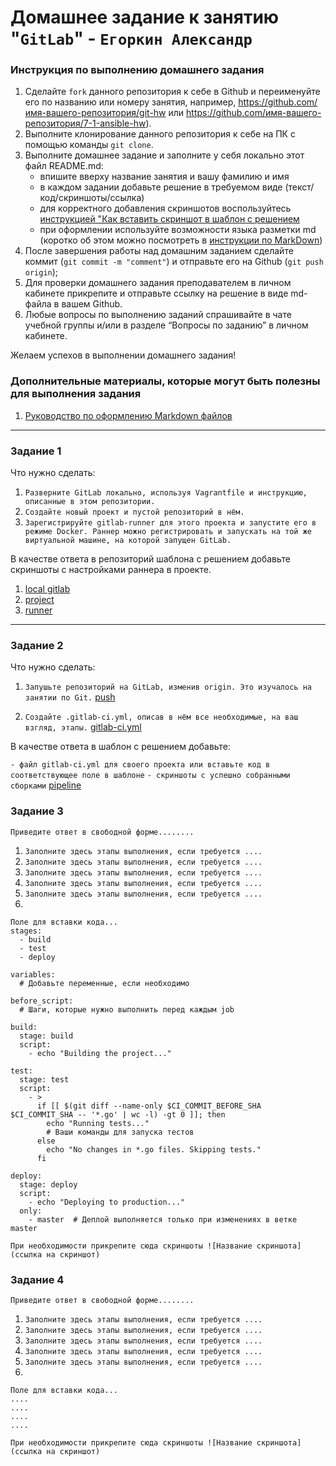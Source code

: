 # Домашнее задание к занятию "`GitLab`" - `Егоркин Александр`


### Инструкция по выполнению домашнего задания

   1. Сделайте `fork` данного репозитория к себе в Github и переименуйте его по названию или номеру занятия, например, https://github.com/имя-вашего-репозитория/git-hw или  https://github.com/имя-вашего-репозитория/7-1-ansible-hw).
   2. Выполните клонирование данного репозитория к себе на ПК с помощью команды `git clone`.
   3. Выполните домашнее задание и заполните у себя локально этот файл README.md:
      - впишите вверху название занятия и вашу фамилию и имя
      - в каждом задании добавьте решение в требуемом виде (текст/код/скриншоты/ссылка)
      - для корректного добавления скриншотов воспользуйтесь [инструкцией "Как вставить скриншот в шаблон с решением](https://github.com/netology-code/sys-pattern-homework/blob/main/screen-instruction.md)
      - при оформлении используйте возможности языка разметки md (коротко об этом можно посмотреть в [инструкции  по MarkDown](https://github.com/netology-code/sys-pattern-homework/blob/main/md-instruction.md))
   4. После завершения работы над домашним заданием сделайте коммит (`git commit -m "comment"`) и отправьте его на Github (`git push origin`);
   5. Для проверки домашнего задания преподавателем в личном кабинете прикрепите и отправьте ссылку на решение в виде md-файла в вашем Github.
   6. Любые вопросы по выполнению заданий спрашивайте в чате учебной группы и/или в разделе “Вопросы по заданию” в личном кабинете.
   
Желаем успехов в выполнении домашнего задания!
   
### Дополнительные материалы, которые могут быть полезны для выполнения задания

1. [Руководство по оформлению Markdown файлов](https://gist.github.com/Jekins/2bf2d0638163f1294637#Code)

---

### Задание 1

Что нужно сделать:

1. `Разверните GitLab локально, используя Vagrantfile и инструкцию, описанные в этом репозитории.`
2. `Создайте новый проект и пустой репозиторий в нём.`
3. `Зарегистрируйте gitlab-runner для этого проекта и запустите его в режиме Docker. Раннер можно регистрировать и запускать на той же виртуальной машине, на которой запущен GitLab.`

В качестве ответа в репозиторий шаблона с решением добавьте скриншоты с настройками раннера в проекте.


1. [local gitlab](https://github.com/sash3939/gitlab/assets/156709540/976a8735-2409-4824-85d5-16329715dcb7)
2. [project](https://github.com/sash3939/gitlab/assets/156709540/fef9671c-1334-430d-8e93-5ac8c881783b)
3. [runner](https://github.com/sash3939/gitlab/assets/156709540/9183bf10-bb33-4945-ad9f-93591f577181)


---

### Задание 2

Что нужно сделать:



1. `Запушьте репозиторий на GitLab, изменив origin. Это изучалось на занятии по Git.`
   [push](https://github.com/sash3939/gitlab/assets/156709540/f8423578-d529-4026-b421-13e304803551)

3. `Создайте .gitlab-ci.yml, описав в нём все необходимые, на ваш взгляд, этапы.`
   [gitlab-ci.yml](https://github.com/sash3939/gitlab/assets/156709540/2843c705-0147-479a-b200-8d6cbf6f0b69)

В качестве ответа в шаблон с решением добавьте:

`- файл gitlab-ci.yml для своего проекта или вставьте код в соответствующее поле в шаблоне`
`- скриншоты с успешно собранными сборками`
[pipeline](https://github.com/sash3939/gitlab/assets/156709540/1f152bb7-9013-4d9c-a8f0-09e2e1d60914)



### Задание 3

`Приведите ответ в свободной форме........`

1. `Заполните здесь этапы выполнения, если требуется ....`
2. `Заполните здесь этапы выполнения, если требуется ....`
3. `Заполните здесь этапы выполнения, если требуется ....`
4. `Заполните здесь этапы выполнения, если требуется ....`
5. `Заполните здесь этапы выполнения, если требуется ....`
6. 

```
Поле для вставки кода...
stages:
  - build
  - test
  - deploy

variables:
  # Добавьте переменные, если необходимо

before_script:
  # Шаги, которые нужно выполнить перед каждым job

build:
  stage: build
  script:
    - echo "Building the project..."

test:
  stage: test
  script:
    - >
      if [[ $(git diff --name-only $CI_COMMIT_BEFORE_SHA $CI_COMMIT_SHA -- '*.go' | wc -l) -gt 0 ]]; then
        echo "Running tests..."
        # Ваши команды для запуска тестов
      else
        echo "No changes in *.go files. Skipping tests."
      fi

deploy:
  stage: deploy
  script:
    - echo "Deploying to production..."
  only:
    - master  # Деплой выполняется только при изменениях в ветке master

```

`При необходимости прикрепитe сюда скриншоты
![Название скриншота](ссылка на скриншот)`

### Задание 4

`Приведите ответ в свободной форме........`

1. `Заполните здесь этапы выполнения, если требуется ....`
2. `Заполните здесь этапы выполнения, если требуется ....`
3. `Заполните здесь этапы выполнения, если требуется ....`
4. `Заполните здесь этапы выполнения, если требуется ....`
5. `Заполните здесь этапы выполнения, если требуется ....`
6. 

```
Поле для вставки кода...
....
....
....
....
```

`При необходимости прикрепитe сюда скриншоты
![Название скриншота](ссылка на скриншот)`
